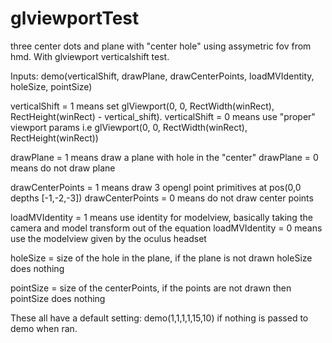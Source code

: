 # glviewportTest
 three center dots and plane with "center hole" using assymetric fov from hmd.  With glviewport verticalshift test. 
 
 Inputs: demo(verticalShift, drawPlane, drawCenterPoints, loadMVIdentity, holeSize, pointSize)
 
 verticalShift = 1 means set glViewport(0, 0, RectWidth(winRect), RectHeight(winRect) - vertical_shift).
 verticalShift = 0 means use "proper" viewport params i.e glViewport(0, 0, RectWidth(winRect), RectHeight(winRect))
 
 drawPlane = 1 means draw a plane with hole in the "center"
 drawPlane = 0 means do not draw plane
 
 drawCenterPoints = 1 means draw 3 opengl point primitives at pos(0,0 depths [-1,-2,-3])
 drawCenterPoints = 0 means do not draw center points
 
 loadMVIdentity = 1 means use identity for modelview, basically taking the camera and model transform out of the equation
 loadMVIdentity = 0 means use the modelview given by the oculus headset
 
 holeSize = size of the hole in the plane, if the plane is not drawn holeSize does nothing
 
pointSize = size of the centerPoints, if the points are not drawn then pointSize does nothing

These all have a default setting: demo(1,1,1,1,15,10) if nothing is passed to demo when ran.
